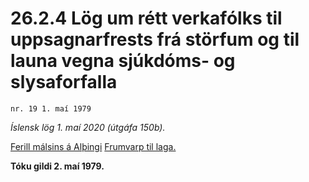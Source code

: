 # 26.2.4 Lög um rétt verkafólks til uppsagnarfrests frá störfum og til launa vegna sjúkdóms- og slysaforfalla

`nr. 19 1. maí 1979`

_Íslensk lög 1. maí 2020 (útgáfa 150b)._

[Ferill málsins á Alþingi](https://www.althingi.is/thingstorf/thingmalalistar-eftir-thingum/ferill/?ltg=100&mnr=159)
[Frumvarp til laga.](https://www.althingi.is/altext/100/s/pdf/0273.pdf)

**Tóku gildi 2. maí 1979.**


